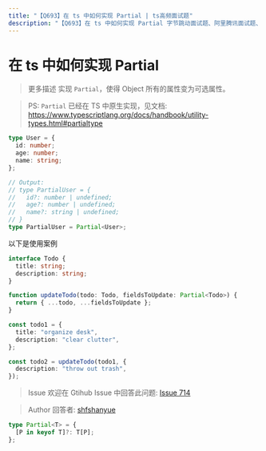 ```yaml
---
title: "【Q693】在 ts 中如何实现 Partial | ts高频面试题"
description: "【Q693】在 ts 中如何实现 Partial 字节跳动面试题、阿里腾讯面试题、美团小米面试题。"
---
```


# 在 ts 中如何实现 Partial

> 更多描述
> 实现 `Partial`，使得 Object 所有的属性变为可选属性。

> PS: `Partial` 已经在 TS 中原生实现，见文档: <https://www.typescriptlang.org/docs/handbook/utility-types.html#partialtype>

```ts
type User = {
  id: number;
  age: number;
  name: string;
};

// Output:
// type PartialUser = {
//   id?: number | undefined;
//   age?: number | undefined;
//   name?: string | undefined;
// }
type PartialUser = Partial<User>;
```

以下是使用案例

```ts
interface Todo {
  title: string;
  description: string;
}

function updateTodo(todo: Todo, fieldsToUpdate: Partial<Todo>) {
  return { ...todo, ...fieldsToUpdate };
}

const todo1 = {
  title: "organize desk",
  description: "clear clutter",
};

const todo2 = updateTodo(todo1, {
  description: "throw out trash",
});
```

> Issue
> 欢迎在 Gtihub Issue 中回答此问题: [Issue 714](https://github.com/shfshanyue/Daily-Question/issues/714)

> Author
> 回答者: [shfshanyue](https://github.com/shfshanyue)

```ts
type Partial<T> = {
  [P in keyof T]?: T[P];
};
```
